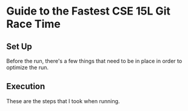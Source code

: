 # Guide to the Fastest CSE 15L Git Race Time

## Set Up
Before the run, there's a few things that need to be in place in order to optimize the run.

## Execution
These are the steps that I took when running. 
